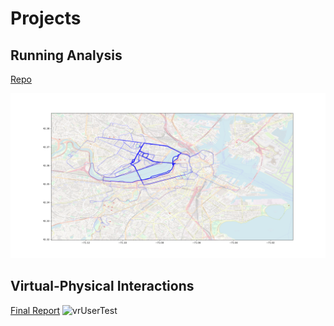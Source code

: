# Projects


## Running Analysis
[Repo](https://github.com/omedeiro/activityAnalysis)

![running_map](/docs/activityAnalysis/running_map.png)

## Virtual-Physical Interactions

[Final Report](/docs/vr-arm/SeniorDesignFinalReport.pdf)
![vrUserTest](/docs/vr-arm/vrUserTest.png)

